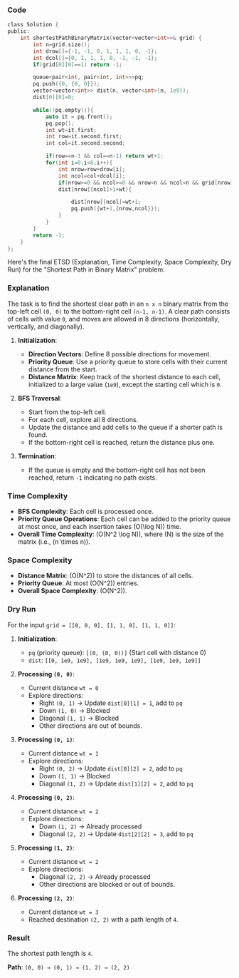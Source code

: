 ### Code
```c
class Solution {
public:
    int shortestPathBinaryMatrix(vector<vector<int>>& grid) {
        int n=grid.size();
        int drow[]={-1, -1, 0, 1, 1, 1, 0, -1};
        int dcol[]={0, 1, 1, 1, 0, -1, -1, -1};
        if(grid[0][0]==1) return -1;

        queue<pair<int, pair<int, int>>>pq;
        pq.push({0, {0, 0}});
        vector<vector<int>> dist(n, vector<int>(n, 1e9));
        dist[0][0]=0;

        while(!pq.empty()){
            auto it = pq.front();
            pq.pop();
            int wt=it.first;
            int row=it.second.first;
            int col=it.second.second;

            if(row==n-1 && col==n-1) return wt+1;
            for(int i=0;i<8;i++){
                int nrow=row+drow[i];
                int ncol=col+dcol[i];
                if(nrow>=0 && ncol>=0 && nrow<n && ncol<n && grid[nrow][ncol]==0 && 
                dist[nrow][ncol]>1+wt){

                    dist[nrow][ncol]=wt+1;
                    pq.push({wt+1,{nrow,ncol}});
                }
            }
        }
        return -1;
    }
};
```
Here's the final ETSD (Explanation, Time Complexity, Space Complexity, Dry Run) for the "Shortest Path in Binary Matrix" problem:

### Explanation

The task is to find the shortest clear path in an `n x n` binary matrix from the top-left cell `(0, 0)` to the bottom-right cell `(n-1, n-1)`. A clear path consists of cells with value `0`, and moves are allowed in 8 directions (horizontally, vertically, and diagonally).

1. **Initialization**:
   - **Direction Vectors**: Define 8 possible directions for movement.
   - **Priority Queue**: Use a priority queue to store cells with their current distance from the start.
   - **Distance Matrix**: Keep track of the shortest distance to each cell, initialized to a large value (`1e9`), except the starting cell which is `0`.

2. **BFS Traversal**:
   - Start from the top-left cell.
   - For each cell, explore all 8 directions.
   - Update the distance and add cells to the queue if a shorter path is found.
   - If the bottom-right cell is reached, return the distance plus one.

3. **Termination**:
   - If the queue is empty and the bottom-right cell has not been reached, return `-1` indicating no path exists.

### Time Complexity

- **BFS Complexity**: Each cell is processed once.
- **Priority Queue Operations**: Each cell can be added to the priority queue at most once, and each insertion takes \(O(\log N)\) time.
- **Overall Time Complexity**: \(O(N^2 \log N)\), where \(N\) is the size of the matrix (i.e., \(n \times n\)).

### Space Complexity

- **Distance Matrix**: \(O(N^2)\) to store the distances of all cells.
- **Priority Queue**: At most \(O(N^2)\) entries.
- **Overall Space Complexity**: \(O(N^2)\).

### Dry Run

For the input `grid = [[0, 0, 0], [1, 1, 0], [1, 1, 0]]`:

1. **Initialization**:
   - `pq` (priority queue): `[(0, (0, 0))]` (Start cell with distance 0)
   - `dist`: `[[0, 1e9, 1e9], [1e9, 1e9, 1e9], [1e9, 1e9, 1e9]]`

2. **Processing `(0, 0)`**:
   - Current distance `wt = 0`
   - Explore directions:
     - Right `(0, 1)` → Update `dist[0][1] = 1`, add to `pq`
     - Down `(1, 0)` → Blocked
     - Diagonal `(1, 1)` → Blocked
     - Other directions are out of bounds.

3. **Processing `(0, 1)`**:
   - Current distance `wt = 1`
   - Explore directions:
     - Right `(0, 2)` → Update `dist[0][2] = 2`, add to `pq`
     - Down `(1, 1)` → Blocked
     - Diagonal `(1, 2)` → Update `dist[1][2] = 2`, add to `pq`

4. **Processing `(0, 2)`**:
   - Current distance `wt = 2`
   - Explore directions:
     - Down `(1, 2)` → Already processed
     - Diagonal `(2, 2)` → Update `dist[2][2] = 3`, add to `pq`

5. **Processing `(1, 2)`**:
   - Current distance `wt = 2`
   - Explore directions:
     - Diagonal `(2, 2)` → Already processed
     - Other directions are blocked or out of bounds.

6. **Processing `(2, 2)`**:
   - Current distance `wt = 3`
   - Reached destination `(2, 2)` with a path length of `4`.

### Result

The shortest path length is `4`.

**Path**: `(0, 0) → (0, 1) → (1, 2) → (2, 2)`
